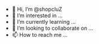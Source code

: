 - 👋 Hi, I’m @shopcluZ
- 👀 I’m interested in ...
- 🌱 I’m currently learning ...
- 💞️ I’m looking to collaborate on ...
- 📫 How to reach me ...

<!---
shopcluZ/shopcluZ is a ✨ special ✨ repository because its `README.md` (this file) appears on your GitHub profile.
You can click the Preview link to take a look at your changes.
--->
